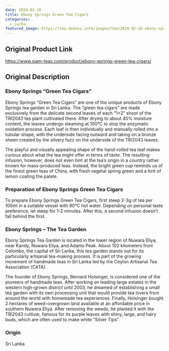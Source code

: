 ```yaml
---
date: 2024-02-26
title: Ebony Springs Green Tea Cigars
categories:
  - Lucha
featured_image: https://tea.dedunu.info/images/tea/2024-02-26-ebony-springs-green-tea-cigars-1.jpg
---
```


## Original Product Link

<https://www.siam-teas.com/product/ebony-springs-green-tea-cigars/>

## Original Description

### Ebony Springs “Green Tea Cigars”

Ebony Springs “Green Tea Cigars” are one of the unique products of Ebony Springs tea garden in Sri Lanka. The “green tea cigars” are made exclusively from the delicate second leaves of each “1+2” shoot of the TRI2043 tea plant cultivated there. After drying to about 45% moisture content, the leaves undergo steaming at 100°C to stop the enzymatic oxidation process. Each leaf is then individually and manually rolled into a tubular shape, with the underside facing outward and taking on a bronze sheen created by the silvery fuzz on the underside of the TRI2043 leaves.

The playful and visually appealing shape of the hand-rolled tea leaf makes curious about what the tea might offer in terms of taste. The resulting infusion, however, does not even hint at the tea’s origin in a country rather known for mass-produced teas. Instead, the bright green cup reminds us of the finest green teas of China, with fresh vegetal spring green and a hint of lemon coating the palate.

### Preparation of Ebony Springs Green Tea Cigars

To prepare Ebony Springs Green Tea Cigars, first steep 2-3g of tea per 100ml in a suitable vessel with 90°C hot water. Depending on personal taste preference, let steep for 1-2 minutes. After this, a second infusion doesn’t fall behind the first.

### Ebony Springs – The Tea Garden

Ebony Springs Tea Garden is located in the lower region of Nuwara Eliya, near Kandy, Nuwara Eliya, and Adams Peak. About 102 kilometers from Colombo, the capital of Sri Lanka, this tea garden stands out for its particularly artisanal tea-making process. It is part of the growing movement of handmade teas in Sri Lanka led by the Ceylon Artisanal Tea Association (CATA).

The founder of Ebony Springs, Bernard Holsinger, is considered one of the pioneers of handmade teas. After working on leading large estates in the western high-grown district until 2003, he dreamed of establishing a small tea garden with its own processing unit that would provide tea lovers from around the world with homemade tea experiences. Finally, Holsinger bought 2 hectares of weed-overgrown land available at an affordable price in southern Nuwara Eliya. After removing the weeds, he planted it with the TRI2043 cultivar, famous for its purple leaves with shiny, large, and hairy buds, which are often used to make white “Silver Tips”.

### Origin

Sri Lanka
